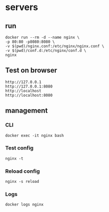 # servers

## run
```
docker run --rm -d --name nginx \
-p 80:80 -p8080:8080 \
-v $(pwd)/nginx.conf:/etc/nginx/nginx.conf \
-v $(pwd)/conf.d:/etc/nginx/conf.d \
nginx 
```

## Test on browser
```
http://127.0.0.1
http://127.0.0.1:8080
http://localhost
http://localhost:8080
```

## management

### CLI
```
docker exec -it nginx bash 
```

### Test config
```
nginx -t
```

### Reload config
```
nginx -s reload
```

### Logs
```
docker logs nginx
```
